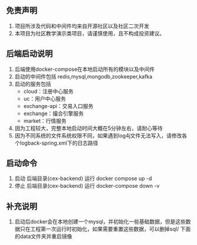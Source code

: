 ## 免责声明

1. 项目所涉及代码和中间件均来自开源社区以及社区二次开发
2. 本项目为社区教学演示类项目，请谨慎使用，且不构成投资建议。

## 后端启动说明
1. 后端使用docker-compose在本地启动所有的模块以及中间件
2. 启动的中间件包括 redis,mysql,mongodb,zookeeper,kafka
3. 启动的服务包括
   - cloud：注册中心服务  
   - uc：用户中心服务  
   - exchange-api：交易入口服务  
   - exchange：撮合引擎服务  
   - market：行情服务
4. 因为工程较大，完整本地启动时间大概在5分钟左右，请耐心等待
5. 因为不同系统的文件系统权限不同，如果遇到log4j文件无法写入，请修改各个logback-spring.xml下的日志路径

## 启动命令

1. 启动 后端目录(cex-backend) 运行
   docker compose up -d
2. 停止 后端目录(cex-backend) 运行
   docker-compose down -v

## 补充说明
1. 启动后docker会在本地创建一个mysql，并初始化一些基础数据，但是这些数据只在工程第一次运行时初始化，如果需要重置这些数据，可以删掉sql/ 下面的data文件夹并重启镜像